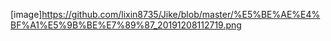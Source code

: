 [image]https://github.com/lixin8735/Jike/blob/master/%E5%BE%AE%E4%BF%A1%E5%9B%BE%E7%89%87_20191208112719.png
